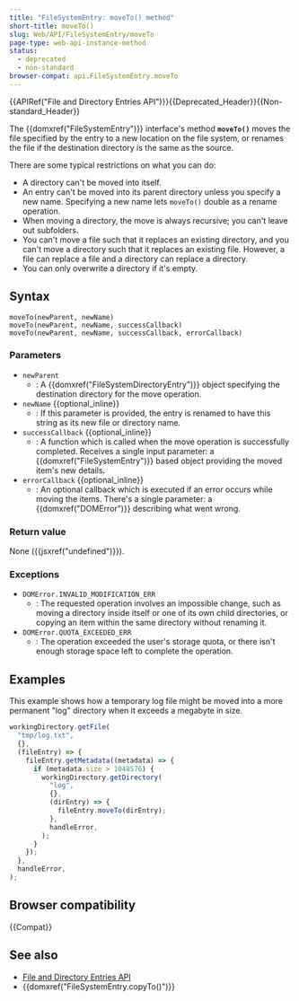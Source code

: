 ```yaml
---
title: "FileSystemEntry: moveTo() method"
short-title: moveTo()
slug: Web/API/FileSystemEntry/moveTo
page-type: web-api-instance-method
status:
  - deprecated
  - non-standard
browser-compat: api.FileSystemEntry.moveTo
---
```


{{APIRef("File and Directory Entries API")}}{{Deprecated_Header}}{{Non-standard_Header}}

The {{domxref("FileSystemEntry")}} interface's method
**`moveTo()`** moves the file
specified by the entry to a new location on the file system, or renames the file if
the destination directory is the same as the source.

There are some typical
restrictions on what you can do:

- A directory can't be moved into itself.
- An entry can't be moved into its parent directory unless you specify a new name.
  Specifying a new name lets `moveTo()` double as a rename operation.
- When moving a directory, the move is always recursive; you can't leave out
  subfolders.
- You can't move a file such that it replaces an existing directory, and you can't
  move a directory such that it replaces an existing file. However, a file can replace a
  file and a directory can replace a directory.
- You can only overwrite a directory if it's empty.

## Syntax

```js-nolint
moveTo(newParent, newName)
moveTo(newParent, newName, successCallback)
moveTo(newParent, newName, successCallback, errorCallback)
```

### Parameters

- `newParent`
  - : A {{domxref("FileSystemDirectoryEntry")}} object specifying the destination
    directory for the move operation.
- `newName` {{optional_inline}}
  - : If this parameter is provided, the entry is renamed to have this string as its new
    file or directory name.
- `successCallback` {{optional_inline}}
  - : A function which is called when the move operation is successfully completed.
    Receives a single input parameter: a {{domxref("FileSystemEntry")}} based object
    providing the moved item's new details.
- `errorCallback` {{optional_inline}}
  - : An optional callback which is executed if an error occurs while moving the items.
    There's a single parameter: a {{domxref("DOMError")}} describing what went wrong.

### Return value

None ({{jsxref("undefined")}}).

### Exceptions

- `DOMError.INVALID_MODIFICATION_ERR`
  - : The requested operation involves an impossible change, such as moving a directory
    inside itself or one of its own child directories, or copying an item within the same
    directory without renaming it.
- `DOMError.QUOTA_EXCEEDED_ERR`
  - : The operation exceeded the user's storage quota, or there isn't enough storage space
    left to complete the operation.

## Examples

This example shows how a temporary log file might be moved into a more permanent "log"
directory when it exceeds a megabyte in size.

```js
workingDirectory.getFile(
  "tmp/log.txt",
  {},
  (fileEntry) => {
    fileEntry.getMetadata((metadata) => {
      if (metadata.size > 1048576) {
        workingDirectory.getDirectory(
          "log",
          {},
          (dirEntry) => {
            fileEntry.moveTo(dirEntry);
          },
          handleError,
        );
      }
    });
  },
  handleError,
);
```

## Browser compatibility

{{Compat}}

## See also

- [File and Directory Entries API](/en-US/docs/Web/API/File_and_Directory_Entries_API)
- {{domxref("FileSystemEntry.copyTo()")}}
